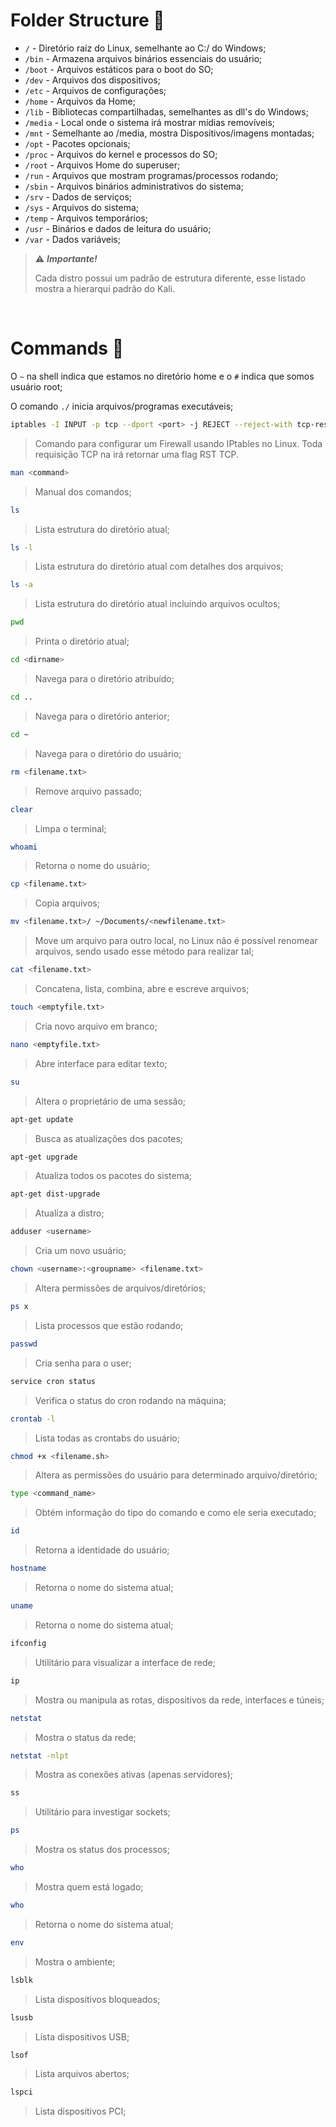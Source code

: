 # Folder Structure 📂

- `/` - Diretório raíz do Linux, semelhante ao C:/ do Windows;
- `/bin` - Armazena arquivos binários essenciais do usuário;
- `/boot` - Arquivos estáticos para o boot do SO;
- `/dev` - Arquivos dos dispositivos;
- `/etc` - Arquivos de configurações;
- `/home` - Arquivos da Home;
- `/lib` - Bibliotecas compartilhadas, semelhantes as dll's do Windows;
- `/media` - Local onde o sistema irá mostrar mídias removíveis;
- `/mnt` - Semelhante ao /media, mostra Dispositivos/imagens montadas;
- `/opt` - Pacotes opcionais;
- `/proc` - Arquivos do kernel e processos do SO;
- `/root` - Arquivos Home do superuser;
- `/run` - Arquivos que mostram programas/processos rodando;
- `/sbin` - Arquivos binários administrativos do sistema;
- `/srv` - Dados de serviços;
- `/sys` - Arquivos do sistema;
- `/temp` - Arquivos temporários;
- `/usr` - Binários e dados de leitura do usuário;
- `/var` - Dados variáveis;

> ⚠️ ***Importante!***
>
> Cada distro possui um padrão de estrutura diferente, esse listado mostra a hierarqui padrão do Kali.

<br/>

# Commands 🐧


O `~` na shell indica que estamos no diretório home e o `#` indica que somos usuário root;

O comando `./` inicia arquivos/programas executáveis;


```bash
iptables -I INPUT -p tcp --dport <port> -j REJECT --reject-with tcp-reset
```
>Comando para configurar um Firewall usando IPtables no Linux.
>Toda requisição TCP na <port> irá retornar uma flag RST TCP.

```bash
man <command>
```
>Manual dos comandos;

```bash
ls
```
>Lista estrutura do diretório atual;

```bash
ls -l
```
>Lista estrutura do diretório atual com detalhes dos arquivos;

```bash
ls -a
```
>Lista estrutura do diretório atual incluindo arquivos ocultos;

```bash
pwd
```
>Printa o diretório atual;

```bash
cd <dirname>
```
>Navega para o diretório atribuído;

```bash
cd ..
```
>Navega para o diretório anterior;

```bash
cd ~
```
>Navega para o diretório do usuário;

```bash
rm <filename.txt>
```
>Remove arquivo passado;

```bash
clear
```
>Limpa o terminal;

```bash
whoami
```
>Retorna o nome do usuário;

```bash
cp <filename.txt>
```
>Copia arquivos;

```bash
mv <filename.txt>/ ~/Documents/<newfilename.txt>
```
>Move um arquivo para outro local, no Linux não é possível renomear arquivos, sendo usado esse método para realizar tal;

```bash
cat <filename.txt>
```
>Concatena, lista, combina, abre e escreve arquivos;

```bash
touch <emptyfile.txt>
```
>Cria novo arquivo em branco;

```bash
nano <emptyfile.txt>
```
>Abre interface para editar texto;

```bash
su
```
>Altera o proprietário de uma sessão;

```bash
apt-get update
```
>Busca as atualizações dos pacotes;

```bash
apt-get upgrade
```
>Atualiza todos os pacotes do sistema;

```bash
apt-get dist-upgrade
```
>Atualiza a distro;

```bash
adduser <username>
```
>Cria um novo usuário;

```bash
chown <username>:<groupname> <filename.txt>
```
>Altera permissões de arquivos/diretórios;

```bash
ps x
```
>Lista processos que estão rodando;

```bash
passwd
```
>Cria senha para o user;

```bash
service cron status
```
>Verifica o status do cron rodando na máquina;

```bash
crontab -l
```
>Lista todas as crontabs do usuário;

```bash
chmod +x <filename.sh>
```
>Altera as permissões do usuário para determinado arquivo/diretório;

```bash
type <command_name>
```
>Obtém informação do tipo do comando e como ele seria executado;


```bash
id
```
>Retorna a identidade do usuário;

```bash
hostname
```
>Retorna o nome do sistema atual;

```bash
uname
```
>Retorna o nome do sistema atual;

```bash
ifconfig
```
>Utilitário para visualizar a interface de rede;

```bash
ip
```
>Mostra ou manipula as rotas, dispositivos da rede, interfaces e túneis;

```bash
netstat
```
>Mostra o status da rede;

```bash
netstat -nlpt
```
>Mostra as conexões ativas (apenas servidores);

```bash
ss
```
>Utilitário para investigar sockets;

```bash
ps
```
>Mostra os status dos processos;

```bash
who
```
>Mostra quem está logado;

```bash
who
```
>Retorna o nome do sistema atual;

```bash
env
```
>Mostra o ambiente;

```bash
lsblk
```
>Lista dispositivos bloqueados;

```bash
lsusb
```
>Lista dispositivos USB;

```bash
lsof
```
>Lista arquivos abertos;

```bash
lspci
```
>Lista dispositivos PCI;



